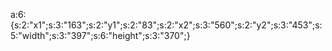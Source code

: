 a:6:{s:2:"x1";s:3:"163";s:2:"y1";s:2:"83";s:2:"x2";s:3:"560";s:2:"y2";s:3:"453";s:5:"width";s:3:"397";s:6:"height";s:3:"370";}
